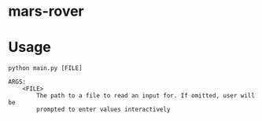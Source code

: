 # mars-rover


# Usage

```
python main.py [FILE]

ARGS:
    <FILE>
        The path to a file to read an input for. If omitted, user will be
        prompted to enter values interactively
```
